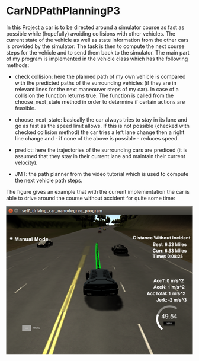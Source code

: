 # CarNDPathPlanningP3

In this Project a car is to be directed around a simulator course as fast as possible while (hopefully) avoiding collisions with other vehicles. The current state of the vehicle as well as state information from the other cars is provided by the simulator: The task is then to compute the next course steps for the vehicle and to send them back to the simulator. The main part of my program is implemented in the vehicle class which has the following methods:

* check collision: here the planned path of my own vehicle is compared with the predicted paths of the surrounding vehicles (if they are in relevant lines for the next maneouver steps of my car). In case of a collision the function returns true. The function is called from the choose_next_state method in order to determine if certain actions are feasible.

* choose_next_state: basically the car always tries to stay in its lane and go as fast as the speed limit allows. If this is not possible (checked with checked collision method) the car tries a left lane change then a right line change and - if none of the above is possible - reduces speed.

* predict: here the trajectories of the surrounding cars are prediced (it is assumed that they stay in their current lane and maintain their current velocity).

* JMT: the path planner from the video tutorial which is used to compute the next vehicle path steps.

The figure gives an example that with the current implementation the car is able to drive around the course without accident for quite some time:

<a href="" target="_blank"><img src="IMG.png"/></a>